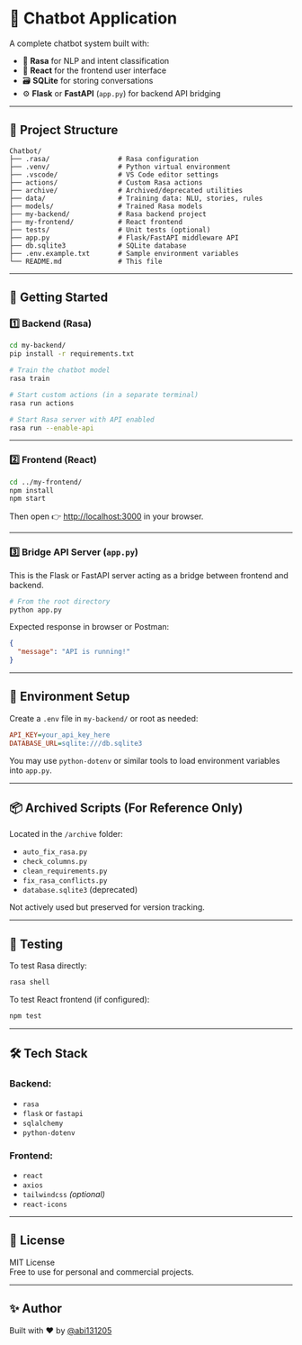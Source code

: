 
# 🤖 Chatbot Application

A complete chatbot system built with:

- 🧠 **Rasa** for NLP and intent classification  
- 💬 **React** for the frontend user interface  
- 🗃️ **SQLite** for storing conversations  
- ⚙️ **Flask** or **FastAPI** (`app.py`) for backend API bridging  

---

## 📁 Project Structure

```
Chatbot/
├── .rasa/                 # Rasa configuration
├── .venv/                 # Python virtual environment
├── .vscode/               # VS Code editor settings
├── actions/               # Custom Rasa actions
├── archive/               # Archived/deprecated utilities
├── data/                  # Training data: NLU, stories, rules
├── models/                # Trained Rasa models
├── my-backend/            # Rasa backend project
├── my-frontend/           # React frontend
├── tests/                 # Unit tests (optional)
├── app.py                 # Flask/FastAPI middleware API
├── db.sqlite3             # SQLite database
├── .env.example.txt       # Sample environment variables
└── README.md              # This file
```

---

## 🚀 Getting Started

### 1️⃣ Backend (Rasa)

```bash
cd my-backend/
pip install -r requirements.txt

# Train the chatbot model
rasa train

# Start custom actions (in a separate terminal)
rasa run actions

# Start Rasa server with API enabled
rasa run --enable-api
```

---

### 2️⃣ Frontend (React)

```bash
cd ../my-frontend/
npm install
npm start
```

Then open 👉 [http://localhost:3000](http://localhost:3000) in your browser.

---

### 3️⃣ Bridge API Server (`app.py`)

This is the Flask or FastAPI server acting as a bridge between frontend and backend.

```bash
# From the root directory
python app.py
```

Expected response in browser or Postman:

```json
{
  "message": "API is running!"
}
```

---

## 🔐 Environment Setup

Create a `.env` file in `my-backend/` or root as needed:

```ini
API_KEY=your_api_key_here
DATABASE_URL=sqlite:///db.sqlite3
```

You may use `python-dotenv` or similar tools to load environment variables into `app.py`.

---

## 📦 Archived Scripts (For Reference Only)

Located in the `/archive` folder:

- `auto_fix_rasa.py`
- `check_columns.py`
- `clean_requirements.py`
- `fix_rasa_conflicts.py`
- `database.sqlite3` (deprecated)

Not actively used but preserved for version tracking.

---

## 🧪 Testing

To test Rasa directly:

```bash
rasa shell
```

To test React frontend (if configured):

```bash
npm test
```

---

## 🛠️ Tech Stack

### Backend:
- `rasa`
- `flask` or `fastapi`
- `sqlalchemy`
- `python-dotenv`

### Frontend:
- `react`
- `axios`
- `tailwindcss` *(optional)*
- `react-icons`

---

## 📄 License

MIT License  
Free to use for personal and commercial projects.

---

## ✨ Author

Built with ❤️ by [@abi131205](https://github.com/abi131205)
